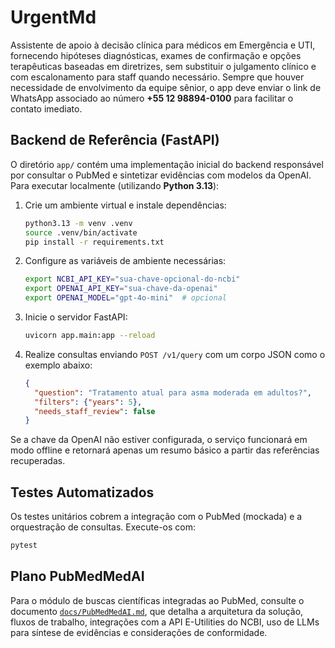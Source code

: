 # UrgentMd
Assistente de apoio à decisão clínica para médicos em Emergência e UTI, fornecendo hipóteses diagnósticas, exames de confirmação e opções terapêuticas baseadas em diretrizes, sem substituir o julgamento clínico e com escalonamento para staff quando necessário. Sempre que houver necessidade de envolvimento da equipe sênior, o app deve enviar o link de WhatsApp associado ao número **+55 12 98894-0100** para facilitar o contato imediato.

## Backend de Referência (FastAPI)

O diretório `app/` contém uma implementação inicial do backend responsável por consultar o PubMed e sintetizar evidências com modelos da OpenAI. Para executar localmente (utilizando **Python 3.13**):

1. Crie um ambiente virtual e instale dependências:
   ```bash
   python3.13 -m venv .venv
   source .venv/bin/activate
   pip install -r requirements.txt
   ```
2. Configure as variáveis de ambiente necessárias:
   ```bash
   export NCBI_API_KEY="sua-chave-opcional-do-ncbi"
   export OPENAI_API_KEY="sua-chave-da-openai"
   export OPENAI_MODEL="gpt-4o-mini"  # opcional
   ```
3. Inicie o servidor FastAPI:
   ```bash
   uvicorn app.main:app --reload
   ```
4. Realize consultas enviando `POST /v1/query` com um corpo JSON como o exemplo abaixo:
   ```json
   {
     "question": "Tratamento atual para asma moderada em adultos?",
     "filters": {"years": 5},
     "needs_staff_review": false
   }
   ```

Se a chave da OpenAI não estiver configurada, o serviço funcionará em modo offline e retornará apenas um resumo básico a partir das referências recuperadas.

## Testes Automatizados

Os testes unitários cobrem a integração com o PubMed (mockada) e a orquestração de consultas. Execute-os com:

```bash
pytest
```

## Plano PubMedMedAI
Para o módulo de buscas científicas integradas ao PubMed, consulte o documento [`docs/PubMedMedAI.md`](docs/PubMedMedAI.md), que detalha a arquitetura da solução, fluxos de trabalho, integrações com a API E-Utilities do NCBI, uso de LLMs para síntese de evidências e considerações de conformidade.
